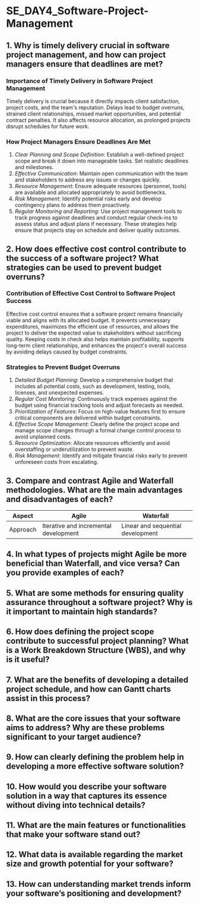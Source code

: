 # SE_DAY4_Software-Project-Management
## 1. Why is timely delivery crucial in software project management, and how can project managers ensure that deadlines are met?
### Importance of Timely Delivery in Software Project Management
Timely delivery is crucial because it directly impacts client satisfaction, project costs, and the team's reputation. Delays lead to budget overruns, strained client relationships, missed market opportunities, and potential contract penalties. It also affects resource allocation, as prolonged projects disrupt schedules for future work.
### How Project Managers Ensure Deadlines Are Met
1. *Clear Planning and Scope Definition*: Establish a well-defined project scope and break it down into manageable tasks. Set realistic deadlines and milestones.
2. *Effective Communication*: Maintain open communication with the team and stakeholders to address any issues or changes quickly.
3. *Resource Management*: Ensure adequate resources (personnel, tools) are available and allocated appropriately to avoid bottlenecks.
4. *Risk Management*: Identify potential risks early and develop contingency plans to address them proactively.
5. *Regular Monitoring and Reporting*: Use project management tools to track progress against deadlines and conduct regular check-ins to assess status and adjust plans if necessary.
These strategies help ensure that projects stay on schedule and deliver quality outcomes.

## 2. How does effective cost control contribute to the success of a software project? What strategies can be used to prevent budget overruns?
### Contribution of Effective Cost Control to Software Project Success
Effective cost control ensures that a software project remains financially viable and aligns with its allocated budget. It prevents unnecessary expenditures, maximizes the efficient use of resources, and allows the project to deliver the expected value to stakeholders without sacrificing quality. Keeping costs in check also helps maintain profitability, supports long-term client relationships, and enhances the project's overall success by avoiding delays caused by budget constraints.

### Strategies to Prevent Budget Overruns
1. *Detailed Budget Planning*: Develop a comprehensive budget that includes all potential costs, such as development, testing, tools, licenses, and unexpected expenses.
2. *Regular Cost Monitoring*: Continuously track expenses against the budget using financial tracking tools and adjust forecasts as needed.
3. *Prioritization of Features*: Focus on high-value features first to ensure critical components are delivered within budget constraints.
4. *Effective Scope Management*: Clearly define the project scope and manage scope changes through a formal change control process to avoid unplanned costs.
5. *Resource Optimization*: Allocate resources efficiently and avoid overstaffing or underutilization to prevent waste.
6. *Risk Management*: Identify and mitigate financial risks early to prevent unforeseen costs from escalating.

## 3. Compare and contrast Agile and Waterfall methodologies. What are the main advantages and disadvantages of each?

|Aspect|Agile|Waterfall|
|------|-----|---------|
|Approach|Iterative and incremental development|Linear and sequential development|

## 4. In what types of projects might Agile be more beneficial than Waterfall, and vice versa? Can you provide examples of each?
## 5. What are some methods for ensuring quality assurance throughout a software project? Why is it important to maintain high standards?
## 6. How does defining the project scope contribute to successful project planning? What is a Work Breakdown Structure (WBS), and why is it useful?
## 7. What are the benefits of developing a detailed project schedule, and how can Gantt charts assist in this process?
## 8. What are the core issues that your software aims to address? Why are these problems significant to your target audience?
## 9. How can clearly defining the problem help in developing a more effective software solution?
## 10. How would you describe your software solution in a way that captures its essence without diving into technical details?
## 11. What are the main features or functionalities that make your software stand out?
## 12. What data is available regarding the market size and growth potential for your software?
## 13. How can understanding market trends inform your software’s positioning and development?
